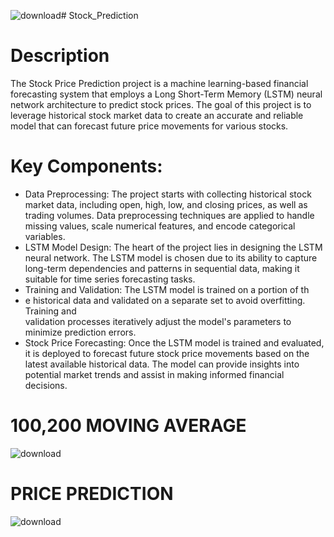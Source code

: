![download](https://github.com/ARJAV11/Stock_Prediction/assets/110544934/a3d8c024-4b67-4560-84c5-c6f2a4a0ed66)# Stock_Prediction

# Description
The Stock Price Prediction project is a machine learning-based financial forecasting system that employs a Long Short-Term Memory (LSTM) neural network architecture to predict stock prices. The goal of this project is to leverage historical stock market data to create an accurate and reliable model that can forecast future price movements for various stocks.

# Key Components:
* Data Preprocessing: The project starts with collecting historical stock market data, including open, high, low, and closing prices, as well as trading 
 volumes. Data preprocessing techniques are applied to handle missing values, scale numerical features, and encode categorical variables.
* LSTM Model Design: The heart of the project lies in designing the LSTM neural network. The LSTM model is chosen due to its ability to capture long-term 
 dependencies and patterns in sequential data, making it suitable for time series forecasting tasks.
* Training and Validation: The LSTM model is trained on a portion of th
* e historical data and validated on a separate set to avoid overfitting. Training and  
 validation processes iteratively adjust the model's parameters to minimize prediction errors.
* Stock Price Forecasting: Once the LSTM model is trained and evaluated, it is deployed to forecast future stock price movements based on the latest 
 available historical data. The model can provide insights into potential market trends and assist in making informed financial decisions.

# 100,200 MOVING AVERAGE
![download](https://github.com/ARJAV11/Stock_Prediction/assets/110544934/9ec24fd3-db03-4993-b823-ed5002b0aa71)



# PRICE PREDICTION
![download](https://github.com/ARJAV11/Stock_Prediction/assets/110544934/3e2c9077-95ea-4661-bd80-e82cd27fff1a)

